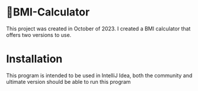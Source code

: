 # 🧮BMI-Calculator
This project was created in October of 2023. I created a BMI calculator that offers two versions to use.

# Installation
This program is intended to be used in IntelliJ Idea, both the community and ultimate version should be able to run this program
